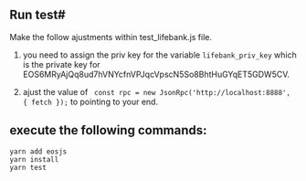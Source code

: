 

## Run test#
Make the follow ajustments within test_lifebank.js file.

1) you need to assign the priv key for the variable ```lifebank_priv_key``` which is the private
key for EOS6MRyAjQq8ud7hVNYcfnVPJqcVpscN5So8BhtHuGYqET5GDW5CV.

2) ajust the value of ``` const rpc = new JsonRpc('http://localhost:8888', { fetch });``` to pointing to your end.
 
 ## execute the following commands: 
 ```
 yarn add eosjs
 yarn install
 yarn test
```


